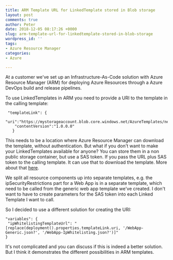 ```yaml
---
title: ARM Template URL for LinkedTemplate stored in Blob storage
layout: post
comments: true
author: Peter
date: 2018-12-05 08:17:26 +0000
slug: arm-template-url-for-linkedtemplate-stored-in-blob-storage
wordpress_id: ''
tags:
- Azure Resource Manager
categories:
- Azure

---
```

At a customer we've set up an Infrastructure-As-Code solution with Azure Resource Manager (ARM) for deploying Azure Resources through a Azure DevOps build and release pipelines.

To use LinkedTemplates in ARM you need to provide a URI to the template in the calling template:

     "templateLink": { 
     	"uri":"https://mystorageaccount.blob.core.windows.net/AzureTemplates/newStorageAccount.json",           
        "contentVersion":"1.0.0.0"        
       }

This needs to be a location where Azure Resource Manager can download the template, without authentication. But what if you don't want to make your LinkedTemplates available for anyone? You can store them in a non public storage container, but use a SAS token. If you pass the URL plus SAS token to the calling template. It can use that to download the template. More about that [here](https://docs.microsoft.com/en-us/azure/azure-resource-manager/resource-group-linked-templates#securing-an-external-template). 

We split all resource components up into separate templates, e.g. the ipSecurityRestrictions part for a Web App is in a separate template, which need to be called from the generic web app template we've created. I don't want to have to create parameters for the SAS token into each Linked Template I want to call. 

So I decided to use a different solution for creating the URI:

    "variables": {  
     "ipWhitelistingTemplateUrl": "[replace(deployment().properties.templateLink.uri, '/WebApp-Generic.json?', '/WebApp-IpWhitelisting.json?')]"
    }

It's not complicated and you can discuss if this is indeed a better solution. But I think it demonstrates the different possibilities in ARM templates. 